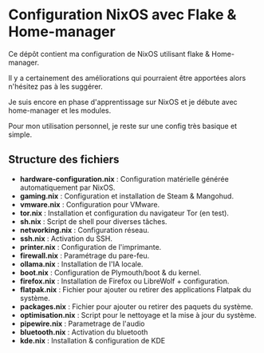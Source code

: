 # Configuration NixOS avec Flake & Home-manager

 Ce dépôt contient ma configuration de NixOS utilisant flake & Home-manager. 
 
 Il y a certainement des améliorations qui pourraient être apportées alors n'hésitez pas à les suggérer.
 
 Je suis encore en phase d'apprentissage sur NixOS et je débute avec home-manager et les modules.

 Pour mon utilisation personnel, je reste sur une config très basique et simple.

## Structure des fichiers

- **hardware-configuration.nix** : Configuration matérielle générée automatiquement par NixOS.
- **gaming.nix** : Configuration et installation de Steam & Mangohud.
- **vmware.nix** : Configuration pour VMware.
- **tor.nix** : Installation et configuration du navigateur Tor (en test).
- **sh.nix** : Script de shell pour diverses tâches.
- **networking.nix** : Configuration réseau.
- **ssh.nix** : Activation du SSH.
- **printer.nix** : Configuration de l'imprimante.
- **firewall.nix** : Paramétrage du pare-feu.
- **ollama.nix** : Installation de l'IA locale.
- **boot.nix** : Configuration de Plymouth/boot & du kernel.
- **firefox.nix** : Installation de Firefox ou LibreWolf + configuration.
- **flatpak.nix** : Fichier pour ajouter ou retirer des applications Flatpak du système.
- **packages.nix** : Fichier pour ajouter ou retirer des paquets du système.
- **optimisation.nix** : Script pour le nettoyage et la mise à jour du système.
- **pipewire.nix** : Parametrage de l'audio  
- **bluetooth.nix** : Activation du bluetooth
- **kde.nix** : Installation & configuration de KDE
